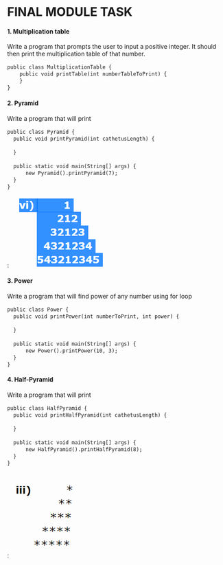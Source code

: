 # FINAL MODULE TASK

#### 1. Multiplication table

Write a program that prompts the user to input a positive integer. It should then print the
multiplication table of that number.

    public class MultiplicationTable {
        public void printTable(int numberTableToPrint) {
        }
    }

#### 2. Pyramid

Write a program that will print

    public class Pyramid {
      public void printPyramid(int cathetusLength) {
  
      }

      public static void main(String[] args) {
          new Pyramid().printPyramid(7);
      }
    }

:![img.png](https://github.com/mjc-school/MJC-School/blob/main/stage%20%230/module%20%234.%20Java%20Fundamentals/lesson%20%232.%20FOR%20statement/final-task/img/img.png?raw=true)

#### 3. Power

Write a program that will find power of any number using for loop

    public class Power {
      public void printPower(int numberToPrint, int power) {
  
      }
  
      public static void main(String[] args) {
          new Power().printPower(10, 3);
      }
    }

#### 4. Half-Pyramid

Write a program that will print

    public class HalfPyramid {
      public void printHalfPyramid(int cathetusLength) {
  
      }
  
      public static void main(String[] args) {
          new HalfPyramid().printHalfPyramid(8);
      }
    }

:![img_1.png](https://github.com/mjc-school/MJC-School/blob/main/stage%20%230/module%20%234.%20Java%20Fundamentals/lesson%20%232.%20FOR%20statement/final-task/img/img_1.png?raw=true)
